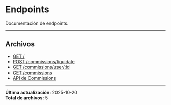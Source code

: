 # Endpoints

Documentación de endpoints.

---

## Archivos

- [GET /](./healthcheck.md)
- [POST /commissions/liquidate](./liquidate.md)
- [GET /commissions/user/:id](./list-by-user.md)
- [GET /commissions](./list.md)
- [API de Commissions](./README.md)

---

**Última actualización:** 2025-10-20  
**Total de archivos:** 5
